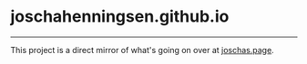 # joschahenningsen.github.io
---
This project is a direct mirror of what's going on over at [joschas.page](https://www.joschas.page).
